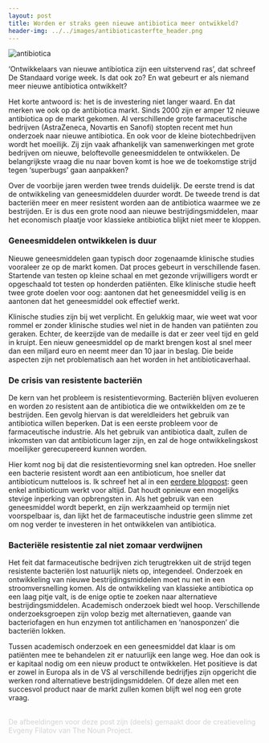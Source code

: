 ```yaml
---
layout: post
title: Worden er straks geen nieuwe antibiotica meer ontwikkeld?
header-img: ../../images/antibioticasterfte_header.png
---
```


![antibiotica](../../images/antibioticasterfte.png)
<br>

‘Ontwikkelaars van nieuwe antibiotica zijn een uitstervend ras’, dat schreef De Standaard vorige week. Is dat ook zo? En wat gebeurt er als niemand meer nieuwe antibiotica ontwikkelt?

Het korte antwoord is: het is de investering niet langer waard. En dat merken we ook op de antibiotica markt. Sinds 2000 zijn er amper 12 nieuwe antibiotica op de markt gekomen. Al verschillende grote farmaceutische bedrijven (AstraZeneca, Novartis en Sanofi) stopten recent met hun onderzoek naar nieuwe antibiotica. En ook voor de kleine biotechbedrijven wordt het moeilijk. Zij zijn vaak afhankelijk van samenwerkingen met grote bedrijven om nieuwe, beloftevolle geneesmiddelen te ontwikkelen. De belangrijkste vraag die nu naar boven komt is hoe we de toekomstige strijd tegen ‘superbugs’ gaan aanpakken?

Over de voorbije jaren werden twee trends duidelijk. De eerste trend is dat de ontwikkeling van geneesmiddelen duurder wordt. De tweede trend is dat bacteriën meer en meer resistent worden aan de antibiotica waarmee we ze bestrijden. Er is dus een grote nood aan nieuwe bestrijdingsmiddelen, maar het economisch plaatje voor klassieke antibiotica blijkt niet meer te kloppen.

### Geneesmiddelen ontwikkelen is duur
Nieuwe geneesmiddelen gaan typisch door zogenaamde klinische studies vooraleer ze op de markt komen. Dat proces gebeurt in verschillende fasen. Startende van testen op kleine schaal en met gezonde vrijwilligers wordt er opgeschaald tot testen op honderden patiënten. Elke klinische studie heeft twee grote doelen voor oog: aantonen dat het geneesmiddel veilig is en aantonen dat het geneesmiddel ook effectief werkt.

Klinische studies zijn bij wet verplicht. En gelukkig maar, wie weet wat voor rommel er zonder klinische studies wel niet in de handen van patiënten zou geraken. Echter, de keerzijde van de medaille is dat er zeer veel tijd en geld in kruipt. Een nieuw geneesmiddel op de markt brengen kost al snel meer dan een miljard euro en neemt meer dan 10 jaar in beslag. Die beide aspecten zijn net problematisch aan het worden in het antibioticaverhaal.

### De crisis van resistente bacteriën 
De kern van het probleem is resistentievorming. Bacteriën blijven evolueren en worden zo resistent aan de antibiotica die we ontwikkelden om ze te bestrijden. Een gevolg hiervan is dat wereldleiders het gebruik van antibiotica willen beperken. Dat is een eerste probleem voor de farmaceutische industrie. Als het gebruik van antibiotica daalt, zullen de inkomsten van dat antibioticum lager zijn, en zal de hoge ontwikkelingskost moeilijker gerecupereerd kunnen worden. 

Hier komt nog bij dat die resistentievorming snel kan optreden. Hoe sneller een bacterie resistent wordt aan een antibioticum, hoe sneller dat antibioticum nutteloos is. Ik schreef het al in een [eerdere blogpost](https://ciliblog.github.io/antibiotica/): geen enkel antibioticum werkt voor altijd. Dat houdt opnieuw een mogelijks stevige inperking van opbrengsten in. Als het gebruik van een geneesmiddel wordt beperkt, en zijn werkzaamheid op termijn niet voorspelbaar is, dan lijkt het de farmaceutische industrie geen slimme zet om nog verder te investeren in het ontwikkelen van antibiotica.

### Bacteriële resistentie zal niet zomaar verdwijnen
Het feit dat farmaceutische bedrijven zich terugtrekken uit de strijd tegen resistente bacteriën lost natuurlijk niets op, integendeel. Onderzoek en ontwikkeling van nieuwe bestrijdingsmiddelen moet nu net in een stroomversnelling komen. Als de ontwikkeling van klassieke antibiotica op een laag pitje valt, is de enige optie te zoeken naar alternatieve bestrijdingsmiddelen. Academisch onderzoek biedt wel hoop. Verschillende onderzoeksgroepen zijn volop bezig met alternatieven, gaande van bacteriofagen en hun enzymen tot antilichamen en ‘nanosponzen’ die bacteriën lokken.

Tussen academisch onderzoek en een geneesmiddel dat klaar is om patiënten mee te behandelen zit er natuurlijk een lange weg. Hoe dan ook is er kapitaal nodig om een nieuw product te ontwikkelen. Het positieve is dat er zowel in Europa als in de VS al verschillende bedrijfjes zijn opgericht die werken rond alternatieve bestrijdingsmiddelen. Of deze allen met een succesvol product naar de markt zullen komen blijft wel nog een grote vraag.

<br>
<font color='lightgray'>De afbeeldingen voor deze post zijn (deels) gemaakt door de creatieveling Evgeny Filatov van The Noun Project.</font>
<br>
